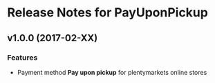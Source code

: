 # Release Notes for PayUponPickup

## v1.0.0 (2017-02-XX)

### Features

- Payment method **Pay upon pickup** for plentymarkets online stores